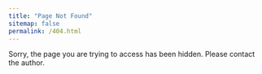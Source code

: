 ```yaml
---
title: "Page Not Found"
sitemap: false
permalink: /404.html
---
```



Sorry, the page you are trying to access has been hidden. Please contact the author.